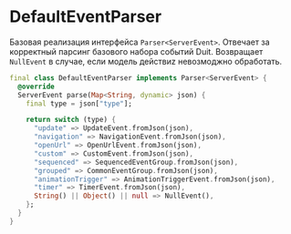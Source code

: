 # DefaultEventParser

Базовая реализация интерфейса `Parser<ServerEvent>`. Отвечает за корректный парсинг базового набора событий Duit. Возвращает `NullEvent` в случае, если модель действиz невозмоджно обработать.

```dart
final class DefaultEventParser implements Parser<ServerEvent> {
  @override
  ServerEvent parse(Map<String, dynamic> json) {
    final type = json["type"];

    return switch (type) {
      "update" => UpdateEvent.fromJson(json),
      "navigation" => NavigationEvent.fromJson(json),
      "openUrl" => OpenUrlEvent.fromJson(json),
      "custom" => CustomEvent.fromJson(json),
      "sequenced" => SequencedEventGroup.fromJson(json),
      "grouped" => CommonEventGroup.fromJson(json),
      "animationTrigger" => AnimationTriggerEvent.fromJson(json),
      "timer" => TimerEvent.fromJson(json),
      String() || Object() || null => NullEvent(),
    };
  }
}
```